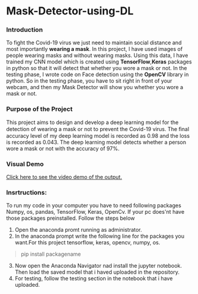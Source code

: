 # Mask-Detector-using-DL
### Introduction
To fight the Covid-19 virus we just need to maintain social distance and most importantly **wearing a mask**.
In this project, I have used images of people wearing masks and without wearing masks. Using this data,
I have trained my CNN model which is created using **TensorFlow**,**Keras** packages in python so that it will detect that whether you wore a mask or not. In the testing phase, 
I wrote code on Face detection using the **OpenCV** library in python. So in the testing phase, you have to sit right in front of your webcam, and then my Mask Detector will show you whether you wore a mask or not.

### Purpose of the Project
This project aims to design and develop a deep learning model for the detection of wearing a mask or not to prevent the Covid-19 virus.
The ﬁnal accuracy level of my deep learning model is recorded as 0.98 and the loss is recorded as 0.043.
The deep learning model detects whether a person wore a mask or not with the accuracy of 97%.

### Visual Demo
[Click here to see the video demo of the output.](https://youtu.be/R0asG0o4yXg)

### Insrtructions:
  To run my code in your computer you have to need following packages Numpy, os, pandas, TensorFlow, Keras, OpenCv.
  If your pc does'nt have those packages preinstalled. Follow the steps below
  1. Open the anaconda promt running as administrator.
  2. In the anaconda prompt write the following line for the packages you want.For this project tensorflow, keras, opencv, numpy, os. 
   >pip install packagename
   
  3. Now open the Anaconda Navigator nad install the jupyter notebook. Then load the saved model that i haved uploaded in the repository.
  4. For testing, follow  the testing section in the notebook that i have uploaded.
